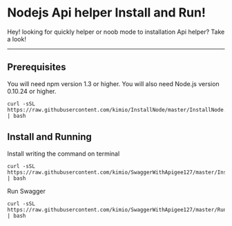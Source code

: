 Nodejs Api helper Install and Run!
===================


Hey! looking for quickly helper or noob mode to installation Api helper?
Take a look!

----------


Prerequisites
-------------

You will need npm version 1.3 or higher. You will also need Node.js version 0.10.24 or higher.
```
curl -sSL https://raw.githubusercontent.com/kimio/InstallNode/master/InstallNode.command | bash
```


Install and Running
-------------------

Install writing the command on terminal 
```
curl -sSL https://raw.githubusercontent.com/kimio/SwaggerWithApigee127/master/InstallAndRunApigee127.command | bash
```

Run Swagger
```
curl -sSL https://raw.githubusercontent.com/kimio/SwaggerWithApigee127/master/RunSwagger.command | bash
```
